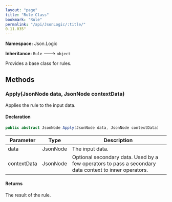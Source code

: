 ```yaml
---
layout: "page"
title: "Rule Class"
bookmark: "Rule"
permalink: "/api/JsonLogic/:title/"
0.11.035"
---
```

**Namespace:** Json.Logic

**Inheritance:**
`Rule`
 🡒 
`object`

Provides a base class for rules.

## Methods

### Apply(JsonNode data, JsonNode contextData)

Applies the rule to the input data.

#### Declaration

```c#
public abstract JsonNode Apply(JsonNode data, JsonNode contextData)
```

| Parameter | Type | Description |
|---|---|---|
| data | JsonNode | The input data. |
| contextData | JsonNode | Optional secondary data.  Used by a few operators to pass a secondary     data context to inner operators. |


#### Returns

The result of the rule.

